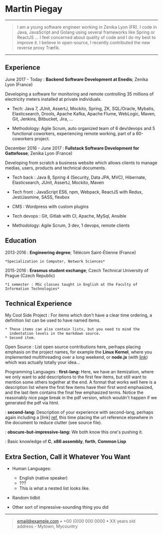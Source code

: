 Martin Piegay
============

----

>  I am a young software engineer working in Zenika Lyon (FR).
>  I code in Java, JavaScript and Golang using several frameworks like Spring or ReactJS ...
>  I feel concerned about quality of code and I do my best to improve it.
>  I believe in open-source, I recently contributed the new reverse proxy Træfik.

----

Experience
----------
June 2017 - Today
:   **Backend Software Development at Enedis**; Zenika Lyon (France)

Developing a software for monitoring and remote controlling 35 millions of electricity meters installed at private individuals.

* Tech: Java 7, JUnit, AssertJ, Mockito, Spring, ZK, SQL/Oracle, Mybatis, Elasticsearch, Drools, Apache Kafka, Apache Flume, WebLogic, Maven, Git, Jenkins, Bitbucket, Jira, ...

* Methodology: Agile Scrum, auto organized team of 6 dev/devops and 5 functional coworkers, experiencing remote working, part of a 60-coworkers project.

December 2016 - June 2017
:   **Fullstack Software Development for Gattefosse**; Zenika Lyon (France)

Developing from scratch a business website which allows clients to manage medias, users, products and technical documents.

* Tech back : Java 8, Spring 4 (Security, Data JPA, MVC), Hibernate, Elasticsearch, JUnit, AssertJ, Mockito, Maven

* Tech front : JavaScript ES6, npm, Webpack, ReactJS with Redux, Jest/Jasmine, SASS, flexbox

* CMS : Wordpress with custom plugins

* Tech devops : Git, Gitlab with CI, Apache, MySql, Ansible

* Methodology: Agile Scrum, 3 dev, 1 devops, remote clients

Education
---------

2013-2016
:   **Engineering degree**; Télécom Saint-Étienne (France)

    *Specialization in Computer, Network Sciences*

2015-2016
:   **Erasmus student exchange**; Czech Technical University of
    Prague (Czech Republic)

    *1 semester : MSc classes taught in English at the Faculty of Information Technologies*

Technical Experience
--------------------

My Cool Side Project
:   For items which don't have a clear time ordering, a definition
    list can be used to have named items.

    * These items can also contain lists, but you need to mind the
      indentation levels in the markdown source.
    * Second item.

Open Source
:   List open source contributions here, perhaps placing emphasis on
    the project names, for example the **Linux Kernel**, where you
    implemented multithreading over a long weekend, or **node.js**
    (with [link](http://nodejs.org)) which was actually totally
    your idea...

Programming Languages
:   **first-lang:** Here, we have an itemization, where we only want
    to add descriptions to the first few items, but still want to
    mention some others together at the end. A format that works well
    here is a description list where the first few items have their
    first word emphasized, and the last item contains the final few
    emphasized terms. Notice the reasonably nice page break in the pdf
    version, which wouldn't happen if we generated the pdf via html.

:   **second-lang:** Description of your experience with second-lang,
    perhaps again including a [link] [ref], this time placing the url
    reference elsewhere in the document to reduce clutter (see source
    file).

:   **obscure-but-impressive-lang:** We both know this one's pushing
    it.

:   Basic knowledge of **C**, **x86 assembly**, **forth**, **Common Lisp**

[ref]: https://github.com/githubuser/superlongprojectname

Extra Section, Call it Whatever You Want
----------------------------------------

* Human Languages:

     * English (native speaker)
     * ???
     * This is what a nested list looks like.

* Random tidbit

* Other sort of impressive-sounding thing you did

----

> <email@example.com> • +00 (0)00 000 0000 • XX years old\
> address - Mytown, Mycountry
